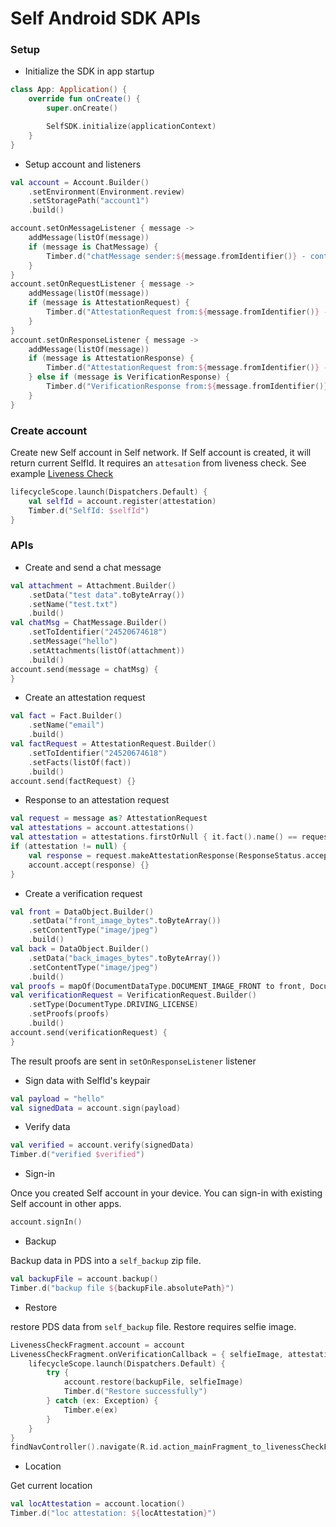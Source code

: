 # Self Android SDK APIs

### Setup

- Initialize the SDK in app startup
```kotlin
class App: Application() {
    override fun onCreate() {
        super.onCreate()

        SelfSDK.initialize(applicationContext)
    }
}
```

- Setup account and listeners
```kotlin
val account = Account.Builder()
    .setEnvironment(Environment.review)
    .setStoragePath("account1")
    .build()

account.setOnMessageListener { message ->
    addMessage(listOf(message))
    if (message is ChatMessage) {
        Timber.d("chatMessage sender:${message.fromIdentifier()} - content: ${message.message()} - attachments: ${message.attachments().size}")
    }
}
account.setOnRequestListener { message ->
    addMessage(listOf(message))
    if (message is AttestationRequest) {
        Timber.d("AttestationRequest from:${message.fromIdentifier()} - facts: ${message.facts().map { it.name() }}")
    }
}
account.setOnResponseListener { message ->
    addMessage(listOf(message))
    if (message is AttestationResponse) {
        Timber.d("AttestationRequest from:${message.fromIdentifier()} - attestation: ${message.attestations().size}")
    } else if (message is VerificationResponse) {
        Timber.d("VerificationResponse from:${message.fromIdentifier()} - attestation: ${message.attestations().size}")
    }
}
```

### Create account
Create new Self account in Self network. If Self account is created, it will return current SelfId.
It requires an `attesation` from liveness check. See example [Liveness Check](https://github.com/joinself/self-mobile-embedded-samples/blob/main/android/chat/src/main/java/com/joinself/sdk/sample/LivenessCheckFragment.kt)

```kotlin
lifecycleScope.launch(Dispatchers.Default) {
    val selfId = account.register(attestation)
    Timber.d("SelfId: $selfId")
}
```

### APIs

- Create and send a chat message
```kotlin
val attachment = Attachment.Builder()
    .setData("test data".toByteArray())
    .setName("test.txt")
    .build()
val chatMsg = ChatMessage.Builder()
    .setToIdentifier("24520674618")
    .setMessage("hello")
    .setAttachments(listOf(attachment))
    .build()
account.send(message = chatMsg) {
}
```

- Create an attestation request
```kotlin
val fact = Fact.Builder()
    .setName("email")
    .build()
val factRequest = AttestationRequest.Builder()
    .setToIdentifier("24520674618")
    .setFacts(listOf(fact))
    .build()
account.send(factRequest) {}
```

- Response to an attestation request
```kotlin
val request = message as? AttestationRequest
val attestations = account.attestations()
val attestation = attestations.firstOrNull { it.fact().name() == request.facts().first().name() }
if (attestation != null) {
    val response = request.makeAttestationResponse(ResponseStatus.accepted, attestations = listOf(attestation))
    account.accept(response) {}
}
```

- Create a verification request
```kotlin
val front = DataObject.Builder()
    .setData("front_image_bytes".toByteArray())
    .setContentType("image/jpeg")
    .build()
val back = DataObject.Builder()
    .setData("back_images_bytes".toByteArray())
    .setContentType("image/jpeg")
    .build()
val proofs = mapOf(DocumentDataType.DOCUMENT_IMAGE_FRONT to front, DocumentDataType.DOCUMENT_IMAGE_BACK to back)
val verificationRequest = VerificationRequest.Builder()
    .setType(DocumentType.DRIVING_LICENSE)
    .setProofs(proofs)
    .build()
account.send(verificationRequest) {
}
```
The result proofs are sent in `setOnResponseListener` listener

- Sign data with SelfId's keypair
```kotlin
val payload = "hello"
val signedData = account.sign(payload)
```

- Verify data
```kotlin
val verified = account.verify(signedData)
Timber.d("verified $verified")
```

- Sign-in

Once you created Self account in your device. You can sign-in with existing Self account in other apps.
```kotlin
account.signIn()
```

- Backup

Backup data in PDS into a `self_backup` zip file.

```kotlin
val backupFile = account.backup()
Timber.d("backup file ${backupFile.absolutePath}")
```

- Restore

restore PDS data from `self_backup` file. Restore requires selfie image.
```kotlin
LivenessCheckFragment.account = account
LivenessCheckFragment.onVerificationCallback = { selfieImage, attestation ->
    lifecycleScope.launch(Dispatchers.Default) {
        try {
            account.restore(backupFile, selfieImage)
            Timber.d("Restore successfully")
        } catch (ex: Exception) {
            Timber.e(ex)
        }
    }
}
findNavController().navigate(R.id.action_mainFragment_to_livenessCheckFragment)
```

- Location

Get current location

```kotlin
val locAttestation = account.location()
Timber.d("loc attestation: ${locAttestation}")
```